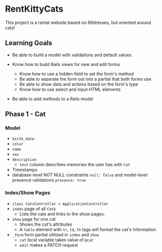 # RentKittyCats

This project is a rental website based on 99dresses, but oriented around cats!

## Learning Goals
* Be able to build a model with validations and default values
* Know how to build Rails views for new and edit forms
    * Know how to use a hidden field to set the form's method
    * Be able to separate the form out into a partial that both forms use
    * Be able to show data and actions based on the form's type
    * Know how to use select and input HTML elements

* Be able to add methods to a Rails model

## Phase 1 - Cat

### Model
* ```birth_date```
* ```color```
* ```name```
* ```sex```
* ```description```
    * ```text``` column describes memories the user has with ```Cat```
* Timestamps
* database-level NOT NULL constraints ```null: false``` and model-level presence validations ```presence: true```

### Index/Show Pages
* ```class CatsController < ApplicationController```
* ```index``` page of all ```Cat```s
    * Lists the cats and links to the show pages.
* ```show``` page for one cat
    * Shows the cat's attributes
    * A ```table``` element with ```tr```, ```td```, ```th``` tags will
    format the cat's information.
* ```_form``` form partial utilized in ```index``` and ```show```
    * ```cat``` local variable takes value of ```@cat```
    * ```edit``` makes a PATCH request